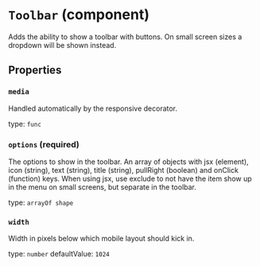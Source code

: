`Toolbar` (component)
=====================

Adds the ability to show a toolbar with buttons. On small screen sizes
a dropdown will be shown instead.

Properties
----------

### `media`

Handled automatically by the responsive decorator.

type: `func`


### `options` (required)

The options to show in the toolbar. An array of objects with jsx (element), icon (string), text (string),
title (string), pullRight (boolean) and onClick (function) keys.
When using jsx, use exclude to not have the item show up in the menu on small screens,
but separate in the toolbar.

type: `arrayOf shape`


### `width`

Width in pixels below which mobile layout should kick in.

type: `number`
defaultValue: `1024`


